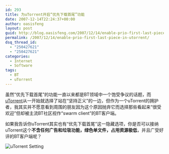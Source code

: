 ```yaml
---
id: 293
title: 为uTorrent开启“优先下载首尾”功能
date: 2007-12-14T22:24:37+00:00
author: oasisfeng
layout: post
guid: http://blog.oasisfeng.com/2007/12/14/enable-prio-first-last-piece-in-utorrent/
permalink: /2007/12/14/enable-prio-first-last-piece-in-utorrent/
dsq_thread_id:
  - "250427621"
  - "250427621"
categories:
  - Internet
  - Software
tags:
  - BT
  - uTorrent
---
```

虽然“优先下载首尾”的功能一直以来都是BT领域中一个饱受争议的话题，而<a href="http://www.utorrent.com/" target="_blank">uTorrent</a>从一开始就选择了站在“坚持正义”的一边，但作为一个uTorrent的拥护者，我其实并不愿意看到周围的朋友因为这个原因抛弃它而选择那些看起来“很受欢迎”但却被主流BT社区视作“swarm client”的BT客户端。

如果我告诉你uTorrent其实也有“优先下载首尾”这一隐藏选项，你是否可以接纳uTorrent这个**不含任何广告和垃圾功能，绿色单文件，占用资源极低**，并且广受好评的BT客户端呢？

![uTorrent Setting](https://blog.oasisfeng.com/wp-content/uploads/2007/12/utorrent_setting.png)
